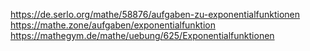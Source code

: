 https://de.serlo.org/mathe/58876/aufgaben-zu-exponentialfunktionen
https://mathe.zone/aufgaben/exponentialfunktion
https://mathegym.de/mathe/uebung/625/Exponentialfunktionen